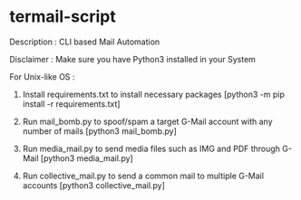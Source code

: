# termail-script

Description : CLI based Mail Automation

Disclaimer : Make sure you have Python3 installed in your System

For Unix-like OS :

1. Install requirements.txt to install necessary packages [python3 -m pip install -r requirements.txt]

2. Run mail_bomb.py to spoof/spam a target G-Mail account with any number of mails [python3 mail_bomb.py]

3. Run media_mail.py to send media files such as IMG and PDF through G-Mail [python3 media_mail.py]

4. Run collective_mail.py to send a common mail to multiple G-Mail accounts [python3 collective_mail.py]


